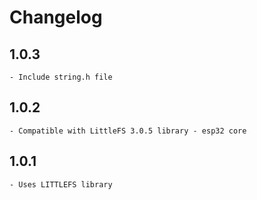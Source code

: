 # Changelog

## 1.0.3
	- Include string.h file

## 1.0.2
	- Compatible with LittleFS 3.0.5 library - esp32 core


## 1.0.1
	- Uses LITTLEFS library